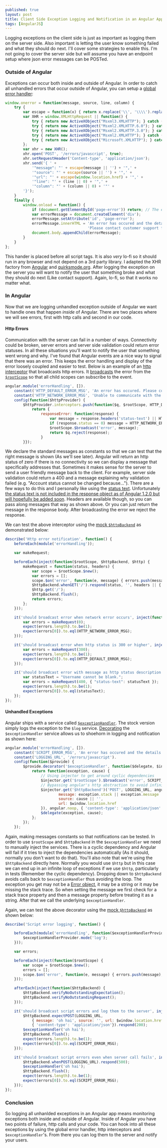 ```yaml
---
published: true
layout: post
title: Client Side Exception Logging and Notification in an Angular Application
tags: [AngularJS]
---
```


Logging exceptions on the client side is just as important as logging them on the server side. Also important is letting the user know something failed and what they should do next. I'll cover some strategies to enable this. I'm not going to cover the server side but will assume you have an endpoint setup where json error messages can be POSTed.

### Outside of Angular ###

Exceptions can occur both inside and outside of Angular. In order to catch all unhandled errors that occur outside of Angular, you can setup a [global error handler](https://developer.mozilla.org/en-US/docs/Web/API/GlobalEventHandlers.onerror):

```js
window.onerror = function(message, source, line, column) {
    try {
        var escape = function(x) { return x.replace('\\', '\\\\').replace('\"', '\\"'); };
        var XHR = window.XMLHttpRequest || function() {
            try { return new ActiveXObject("Msxml3.XMLHTTP"); } catch (e0) {}
            try { return new ActiveXObject("Msxml2.XMLHTTP.6.0"); } catch (e1) {}
            try { return new ActiveXObject("Msxml2.XMLHTTP.3.0"); } catch (e2) {}
            try { return new ActiveXObject("Msxml2.XMLHTTP"); } catch (e3) {}
            try { return new ActiveXObject("Microsoft.XMLHTTP"); } catch (e4) {}
        };
        var xhr = new XHR();
        xhr.open('POST', '/errors/javascript', true);
        xhr.setRequestHeader('Content-type', 'application/json');
        xhr.send('{ ' + 
            '"message": "' + escape(message || '') + '",' + 
            '"source": "' + escape(source || '') + '",' + 
            '"url": "' + escape(window.location.href) + '",' + 
            '"line": "' + (line || 0) + '",' + 
            '"column": "' + (column || 0) + '"' + 
        '}');
    }
    finally {
        window.onload = function() {
            if (document.getElementById('page-error')) return; // The error is already displayed
            var errorMessage = document.createElement('div');
            errorMessage.setAttribute('id', 'page-error');
            errorMessage.innerHTML = 'An error has occured and the details have been logged. ' +
                                     'Please contact customer support for assistance.';
            document.body.appendChild(errorMessage);
        }
    }
};
```

This hander is placed before all script tags. It is also *very* lo-fi so it should run in any browser and not depend on a 3rd party library. I adapted the XHR factory from [Angular](https://github.com/angular/angular.js/blob/61943276f026e632dccae6405a05f79d486ed898/src/ng/httpBackend.js#L3) and [quirksmode.org](http://www.quirksmode.org/js/xmlhttp.html). After logging the exception on the server you will want to notify the user that something broke and what they should do next (Like contact support). Again, lo-fi, so that it works no matter what.

### In Angular ###

Now that we are logging unhandled exception outside of Angular we want to handle ones that happen *inside* of Angular. There are two places where we will see errors, first with http calls and second in our code. 

#### Http Errors ####

Communication with the server can fail in a number of ways. Connectivity could be broken, server errors and server side validation could return error statuses. In all these situations you'll want to notify the user that something went wrong and why. I've found that Angular events are a nice way to signal that there was an error. This keeps the error handling and display of the error loosely coupled and easier to test. Below is an example of an [http interceptor](http://docs.angularjs.org/api/ng.$http#description_interceptors) that broadcasts http errors. It [broadcasts](http://docs.angularjs.org/api/ng.$rootScope.Scope#methods_$broadcast) the error from the [`$rootScope`](http://docs.angularjs.org/api/ng.$rootScope.Scope) so that all child scopes can subscribe to the event.

```js
angular.module('errorHandling', []). 
    constant('HTTP_DEFAULT_ERROR_MSG', 'An error has occured. Please contact customer support for assistance.').
    constant('HTTP_NETWORK_ERROR_MSG', 'Unable to communicate with the server. Make sure you are connected to the internet and try again.').
    config(function($httpProvider) {
        $httpProvider.interceptors.push(function($q, $rootScope, HTTP_DEFAULT_ERROR_MSG, HTTP_NETWORK_ERROR_MSG) {
            return { 
                responseError: function(response) {
                    var message = response.headers('status-text') || HTTP_DEFAULT_ERROR_MSG;
                    if (response.status == 0) message = HTTP_NETWORK_ERROR_MSG;
                    $rootScope.$broadcast('error', message);
                    return $q.reject(response);
                }
        }});
```

We declare the standard messages as constants so that we can test that the right message is shown (As we'll see later). Angular will return an http status of zero if there is no connectivity so we can display a message that specifically addresses that. Sometimes it makes sense for the server to send a user friendly message back to the client. For example, server side validation could return a 400 and a message explaining why validation failed (e.g. "Account status cannot be changed because..."). There are a few ways to do this and I personally like using the [status text](http://www.w3.org/Protocols/rfc2616/rfc2616-sec6.html#sec6.1.1). Unfortunately [the status text is not included in the response object as of Angular 1.2.0 but will hopefully be added soon](https://github.com/angular/angular.js/issues/2335). Headers are available though, so you can pass along messages that way as shown above. Or you can just return the message in the response body. After broadcasting the error we reject the response.

We can test the above interceptor using the [mock `$httpBackend`](http://docs.angularjs.org/api/ngMock.$httpBackend) as demonstrated below:

```js
describe('Http error notification', function() {
    beforeEach(module('errorHandling'));

    var makeRequest;

    beforeEach(inject(function($rootScope, $httpBackend, $http) {
        makeRequest = function(status, headers) {
            var scope = $rootScope.$new();
            var errors = [];
            scope.$on('error', function(e, message) { errors.push(message); });
            $httpBackend.whenGET('/').respond(status, '', headers || { });
            $http.get('/');
            $httpBackend.flush();
            return errors;
        };
    }));

    it('should broadcast error when network error occurs', inject(function(HTTP_NETWORK_ERROR_MSG) {
        var errors = makeRequest(0);
        expect(errors.length).to.be(1);
        expect(errors[0]).to.eql(HTTP_NETWORK_ERROR_MSG);
    }));

    it('should broadcast error when http status is 300 or higher', inject(function(HTTP_DEFAULT_ERROR_MSG) {
        var errors = makeRequest(300);
        expect(errors.length).to.be(1);
        expect(errors[0]).to.eql(HTTP_DEFAULT_ERROR_MSG);
    }));

    it('should broadcast error with message as http status description', function() {
        var statusText = "Username cannot be blank.";
        var errors = makeRequest(400, { "status-text": statusText });
        expect(errors.length).to.be(1);
        expect(errors[0]).to.eql(statusText);
    });
});
``` 

#### Unhandled Exceptions ####

Angular ships with a service called [`$exceptionHandler`](http://docs.angularjs.org/api/ng.$exceptionHandler). The stock version simply logs the exception to the `$log` service. [Decorating](http://docs.angularjs.org/api/AUTO.$provide#methods_decorator) the `$exceptionHandler` service allows us to shoehorn in logging and notification as shown here:

```js
angular.module('errorHandling', []). 
    constant('SCRIPT_ERROR_MSG', 'An error has occured and the details have been logged. Please contact customer support for assistance.').
    constant('LOGGING_URL', '/errors/javascript').
    config(function($provide) {
        $provide.decorator('$exceptionHandler', function($delegate, $injector, $window, SCRIPT_ERROR_MSG, LOGGING_URL) {
            return function(exception, cause) {
                // Using injector to get around cyclic dependencies
                $injector.get('$rootScope').$broadcast('error', SCRIPT_ERROR_MSG);
                // Bypassing angular's http abstraction to avoid infinite exception loops
                $injector.get('$httpBackend')('POST', LOGGING_URL, angular.toJson({
                        message: exception.stack || exception.message || exception || '',
                        source: cause || '',
                        url: $window.location.href
                }), angular.noop, { 'content-type': 'application/json' });
                $delegate(exception, cause);
            };
        });
    });
```

Again, making messages constants so that notifications can be tested. In order to use `$rootScope` and `$httpBackend` in the `$exceptionHandler` we need to manually inject the services. There is a cyclic dependency and Angular will fail if it tries to inject the dependencies automatically (As it should, normally you don't want to do that). You'll also note that we're using the `$httpBackend` directly here. Normally you would use `$http` but in this case we can end up in an infinite loop of exceptions if we use `$http`, particularly in tests (Remember the cyclic dependency). Dropping down to `$httpBackend` avoids calls back to `$exceptionHandler` thus avoiding the loop. The exception you get may not be a [Error object](https://developer.mozilla.org/en-US/docs/Web/JavaScript/Reference/Global_Objects/Error), it may be a string or it may be missing the stack trace. So when setting the message we first check for a stack trace property and then a message property before treating it as a string. After that we call the underlying `$exceptionHandler`.

Again, we can test the above decorator using the [mock `$httpBackend`](http://docs.angularjs.org/api/ngMock.$httpBackend) as shown below:

```js
describe('Script error logging', function() {

    beforeEach(module('errorHandling', function($exceptionHandlerProvider) {
        $exceptionHandlerProvider.mode('log');
    }));

    var errors;

    beforeEach(inject(function($rootScope) {
        var scope = $rootScope.$new();
        errors = [];
        scope.$on('error', function(e, message) { errors.push(message); });
    }));

    afterEach(inject(function($httpBackend) {
        $httpBackend.verifyNoOutstandingExpectation();
        $httpBackend.verifyNoOutstandingRequest();
    }));

    it('should broadcast script errors and log them to the server', inject(function($exceptionHandler, $httpBackend, $window, LOGGING_URL, SCRIPT_ERROR_MSG) {
        $httpBackend.expectPOST(LOGGING_URL, 
            { message: 'oh hai', source: '', url: $window.location.href }, 
            { 'content-type': 'application/json'}).respond(200);
        $exceptionHandler('oh hai');
        $httpBackend.flush();
        expect(errors.length).to.be(1);
        expect(errors[0]).to.eql(SCRIPT_ERROR_MSG);
    }));

    it('should broadcast script errors even when server call fails', inject(function($exceptionHandler, $httpBackend, LOGGING_URL, SCRIPT_ERROR_MSG) {
        $httpBackend.whenPOST(LOGGING_URL).respond(500);
        $exceptionHandler('oh hai');
        $httpBackend.flush();
        expect(errors.length).to.be(1);
        expect(errors[0]).to.eql(SCRIPT_ERROR_MSG);
    }));
});
```

### Conclusion ###

So logging all unhanlded exceptions in an Angular app means monitoring exceptions both inside and outside of Angular. Inside of Angular you have two points of failure, http calls and your code. You can hook into all these exceptions by using the global error handler, http interceptors and `$exceptionHandler`'s. From there you can log them to the server and notify your users.